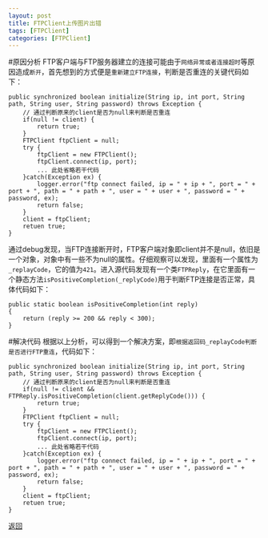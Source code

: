 ```yaml
---
layout: post
title: FTPClient上传图片出错
tags: [FTPClient]
categories: [FTPClient]
---
```




#原因分析
FTP客户端与FTP服务器建立的连接可能由于`网络异常或者连接超时`等原因造成`断开`，首先想到的方式便是`重新建立FTP连接`，判断是否重连的关键代码如下：

    public synchronized boolean initialize(String ip, int port, String path, String user, String password) throws Exception {
    	// 通过判断原来的client是否为null来判断是否重连
	    if(null != client) {
    	    return true;
        }
	    FTPClient ftpClient = null;
	    try {
    	    ftpClient = new FTPClient();
    	    ftpClient.connect(ip, port);
    	    ... 此处省略若干代码
        }catch(Exception ex) {
		    logger.error("ftp connect failed, ip = " + ip + ", port = " + port + ", path = " + path + ", user = " + user + ", password = " + password, ex);
		    return false;
	    }
	    client = ftpClient;
	    retuen true;
    }


通过debug发现，当FTP连接断开时，FTP客户端对象即client并不是null，依旧是一个对象，对象中有一些不为null的属性。仔细观察可以发现，里面有一个属性为`_replayCode`，它的值为`421`。进入源代码发现有一个类`FTPReply`，在它里面有一个静态方法`isPositiveCompletion(_replyCode)`用于判断FTP连接是否正常，具体代码如下：

    public static boolean isPositiveCompletion(int reply)
    {
        return (reply >= 200 && reply < 300);
    }


#解决代码
根据以上分析，可以得到一个解决方案，即`根据返回码_replayCode判断是否进行FTP重连`，代码如下：

    public synchronized boolean initialize(String ip, int port, String path, String user, String password) throws Exception {
    	// 通过判断原来的client是否为null来判断是否重连
	    if(null != client && FTPReply.isPositiveCompletion(client.getReplyCode())) {
    	    return true;
        }
	    FTPClient ftpClient = null;
	    try {
    	    ftpClient = new FTPClient();
    	    ftpClient.connect(ip, port);
    	    ... 此处省略若干代码
        }catch(Exception ex) {
		    logger.error("ftp connect failed, ip = " + ip + ", port = " + port + ", path = " + path + ", user = " + user + ", password = " + password, ex);
		    return false;
	    }
	    client = ftpClient;
	    retuen true;
    }




<a href="{{ site.baseurl }}/index.html" class="btn-back">返回</a>